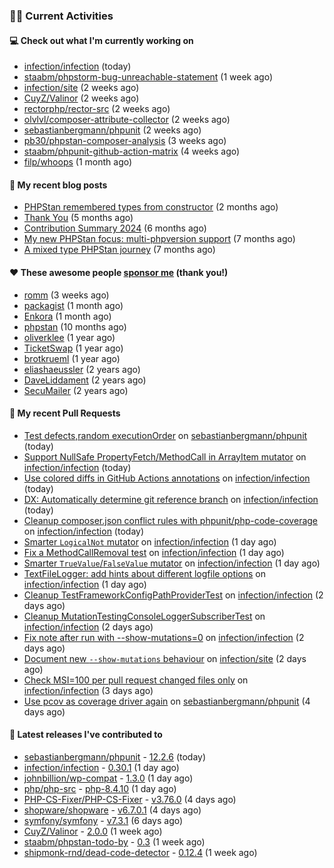 ### 👨‍💻 Current Activities


#### 💻 Check out what I'm currently working on

- [infection/infection](https://github.com/infection/infection) (today)
- [staabm/phpstorm-bug-unreachable-statement](https://github.com/staabm/phpstorm-bug-unreachable-statement) (1 week ago)
- [infection/site](https://github.com/infection/site) (2 weeks ago)
- [CuyZ/Valinor](https://github.com/CuyZ/Valinor) (2 weeks ago)
- [rectorphp/rector-src](https://github.com/rectorphp/rector-src) (2 weeks ago)
- [olvlvl/composer-attribute-collector](https://github.com/olvlvl/composer-attribute-collector) (2 weeks ago)
- [sebastianbergmann/phpunit](https://github.com/sebastianbergmann/phpunit) (2 weeks ago)
- [pb30/phpstan-composer-analysis](https://github.com/pb30/phpstan-composer-analysis) (3 weeks ago)
- [staabm/phpunit-github-action-matrix](https://github.com/staabm/phpunit-github-action-matrix) (4 weeks ago)
- [filp/whoops](https://github.com/filp/whoops) (1 month ago)


#### 📜 My recent blog posts

- [PHPStan remembered types from constructor](https://staabm.github.io/2025/04/15/phpstan-remember-constructor-types.html) (2 months ago)
- [Thank You](https://staabm.github.io/2025/01/24/thank-you.html) (5 months ago)
- [Contribution Summary 2024](https://staabm.github.io/2024/12/11/contribution-summary-2024.html) (6 months ago)
- [My new PHPStan focus: multi-phpversion support](https://staabm.github.io/2024/11/28/phpstan-php-version-in-scope.html) (7 months ago)
- [A mixed type PHPStan journey](https://staabm.github.io/2024/11/26/phpstan-mixed-types.html) (7 months ago)


#### ❤️ These awesome people [sponsor me](https://github.com/sponsors/staabm) (thank you!)

- [romm](https://github.com/romm) (3 weeks ago)
- [packagist](https://github.com/packagist) (1 month ago)
- [Enkora](https://github.com/Enkora) (1 month ago)
- [phpstan](https://github.com/phpstan) (10 months ago)
- [oliverklee](https://github.com/oliverklee) (1 year ago)
- [TicketSwap](https://github.com/TicketSwap) (1 year ago)
- [brotkrueml](https://github.com/brotkrueml) (1 year ago)
- [eliashaeussler](https://github.com/eliashaeussler) (2 years ago)
- [DaveLiddament](https://github.com/DaveLiddament) (2 years ago)
- [SecuMailer](https://github.com/SecuMailer) (2 years ago)


#### 🔨 My recent Pull Requests

- [Test defects,random executionOrder](https://github.com/sebastianbergmann/phpunit/pull/6258) on [sebastianbergmann/phpunit](https://github.com/sebastianbergmann/phpunit) (today)
- [Support NullSafe PropertyFetch/MethodCall in ArrayItem mutator](https://github.com/infection/infection/pull/2294) on [infection/infection](https://github.com/infection/infection) (today)
- [Use colored diffs in GitHub Actions annotations](https://github.com/infection/infection/pull/2292) on [infection/infection](https://github.com/infection/infection) (today)
- [DX: Automatically determine git reference branch](https://github.com/infection/infection/pull/2289) on [infection/infection](https://github.com/infection/infection) (today)
- [Cleanup composer.json conflict rules with phpunit/php-code-coverage](https://github.com/infection/infection/pull/2288) on [infection/infection](https://github.com/infection/infection) (today)
- [Smarter `LogicalNot` mutator](https://github.com/infection/infection/pull/2283) on [infection/infection](https://github.com/infection/infection) (1 day ago)
- [Fix a MethodCallRemoval test](https://github.com/infection/infection/pull/2282) on [infection/infection](https://github.com/infection/infection) (1 day ago)
- [Smarter `TrueValue`/`FalseValue` mutator](https://github.com/infection/infection/pull/2280) on [infection/infection](https://github.com/infection/infection) (1 day ago)
- [TextFileLogger: add hints about different logfile options](https://github.com/infection/infection/pull/2278) on [infection/infection](https://github.com/infection/infection) (1 day ago)
- [Cleanup TestFrameworkConfigPathProviderTest](https://github.com/infection/infection/pull/2275) on [infection/infection](https://github.com/infection/infection) (2 days ago)
- [Cleanup MutationTestingConsoleLoggerSubscriberTest](https://github.com/infection/infection/pull/2274) on [infection/infection](https://github.com/infection/infection) (2 days ago)
- [Fix note after run with --show-mutations=0](https://github.com/infection/infection/pull/2273) on [infection/infection](https://github.com/infection/infection) (2 days ago)
- [Document new `--show-mutations` behaviour](https://github.com/infection/site/pull/275) on [infection/site](https://github.com/infection/site) (2 days ago)
- [Check MSI=100 per pull request changed files only](https://github.com/infection/infection/pull/2270) on [infection/infection](https://github.com/infection/infection) (3 days ago)
- [Use pcov as coverage driver again](https://github.com/sebastianbergmann/phpunit/pull/6255) on [sebastianbergmann/phpunit](https://github.com/sebastianbergmann/phpunit) (4 days ago)


#### 🔭 Latest releases I've contributed to

- [sebastianbergmann/phpunit](https://github.com/sebastianbergmann/phpunit) - [12.2.6](https://github.com/sebastianbergmann/phpunit/releases/tag/12.2.6) (today)
- [infection/infection](https://github.com/infection/infection) - [0.30.1](https://github.com/infection/infection/releases/tag/0.30.1) (1 day ago)
- [johnbillion/wp-compat](https://github.com/johnbillion/wp-compat) - [1.3.0](https://github.com/johnbillion/wp-compat/releases/tag/1.3.0) (1 day ago)
- [php/php-src](https://github.com/php/php-src) - [php-8.4.10](https://github.com/php/php-src/releases/tag/php-8.4.10) (1 day ago)
- [PHP-CS-Fixer/PHP-CS-Fixer](https://github.com/PHP-CS-Fixer/PHP-CS-Fixer) - [v3.76.0](https://github.com/PHP-CS-Fixer/PHP-CS-Fixer/releases/tag/v3.76.0) (4 days ago)
- [shopware/shopware](https://github.com/shopware/shopware) - [v6.7.0.1](https://github.com/shopware/shopware/releases/tag/v6.7.0.1) (4 days ago)
- [symfony/symfony](https://github.com/symfony/symfony) - [v7.3.1](https://github.com/symfony/symfony/releases/tag/v7.3.1) (6 days ago)
- [CuyZ/Valinor](https://github.com/CuyZ/Valinor) - [2.0.0](https://github.com/CuyZ/Valinor/releases/tag/2.0.0) (1 week ago)
- [staabm/phpstan-todo-by](https://github.com/staabm/phpstan-todo-by) - [0.3](https://github.com/staabm/phpstan-todo-by/releases/tag/0.3) (1 week ago)
- [shipmonk-rnd/dead-code-detector](https://github.com/shipmonk-rnd/dead-code-detector) - [0.12.4](https://github.com/shipmonk-rnd/dead-code-detector/releases/tag/0.12.4) (1 week ago)
